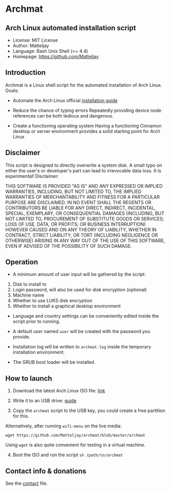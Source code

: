# Archmat
## Arch Linux automated installation script

- License: MIT License
- Author: Matteljay
- Language: Bash Unix Shell (>= 4.4)
- Homepage: https://github.com/Matteljay


## Introduction

Archmat is a Linux shell script for the automated installation of Arch Linux. Goals:
- Automate the Arch Linux official [installation guide](https://wiki.archlinux.org/index.php/Installation_guide)

- Reduce the chance of typing errors
Repeatedly providing device node references can be both tedious and dangerous.

- Create a functioning operating system
Having a functioning Cinnamon desktop or server environment provides a solid starting point for Arch Linux


## Disclaimer

This script is designed to directly overwrite a system disk. A small typo on either the user's or developer's part
can lead to irrevocable data loss. It is experimental! Disclaimer:

THIS SOFTWARE IS PROVIDED "AS IS" AND ANY EXPRESSED OR IMPLIED WARRANTIES, INCLUDING, BUT NOT LIMITED TO, THE IMPLIED WARRANTIES OF MERCHANTABILITY AND FITNESS FOR A PARTICULAR PURPOSE ARE DISCLAIMED. IN NO EVENT SHALL THE REGENTS OR CONTRIBUTORS BE LIABLE FOR ANY DIRECT, INDIRECT, INCIDENTAL, SPECIAL, EXEMPLARY, OR CONSEQUENTIAL DAMAGES (INCLUDING, BUT NOT LIMITED TO, PROCUREMENT OF SUBSTITUTE GOODS OR SERVICES; LOSS OF USE, DATA, OR PROFITS; OR BUSINESS INTERRUPTION)
HOWEVER CAUSED AND ON ANY THEORY OF LIABILITY, WHETHER IN CONTRACT, STRICT LIABILITY, OR TORT (INCLUDING NEGLIGENCE OR OTHERWISE) ARISING IN ANY WAY OUT OF THE USE OF THIS SOFTWARE, EVEN IF ADVISED OF THE POSSIBILITY OF SUCH DAMAGE.


## Operation

- A minimum amount of user input will be gathered by the script:
1. Disk to install to
2. Login password, will also be used for disk encryption (optional)
3. Machine name
4. Whether to use LUKS disk encryption
5. Whether to install a graphical desktop environment

- Language and country settings can be conveniently edited inside the script prior to running.

- A default user named `user` will be created with the password you provide.

- Installation log will be written to `archmat.log` inside the temporary installation environment.

- The GRUB boot loader will be installed.


## How to launch

1. Download the latest Arch Linux ISO file: [link](https://www.archlinux.org/download/)

2. Write it to an USB drive: [guide](https://wiki.archlinux.org/index.php/USB_flash_installation_media)

3. Copy the `archmat` script to the USB key, you could create a free partition for this.

Alternatively, after running `wifi-menu` on the live media:

    wget https://github.com/Matteljay/archmat/blob/master/archmat

Using `wget` is also quite convenient for testing in a virtual machine.

4. Boot the ISO and run the script `sh /path/to/archmat`


## Contact info & donations

See the [contact](https://github.com/Matteljay/archmat/blob/master/CONTACT.md) file.


